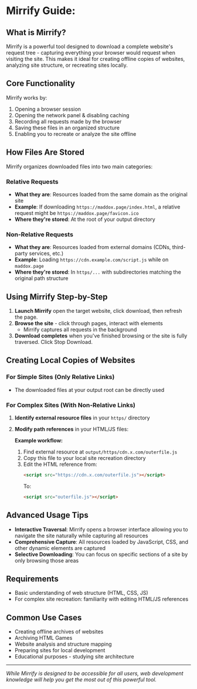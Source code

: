 # Mirrify Guide:

## What is Mirrify?

Mirrify is a powerful tool designed to download a complete website's request tree - capturing everything your browser would request when visiting the site. This makes it ideal for creating offline copies of websites, analyzing site structure, or recreating sites locally.

## Core Functionality

Mirrify works by:

1. Opening a browser session
2. Opening the network panel & disabling caching
3. Recording all requests made by the browser
4. Saving these files in an organized structure
5. Enabling you to recreate or analyze the site offline

## How Files Are Stored

Mirrify organizes downloaded files into two main categories:

### Relative Requests

- **What they are**: Resources loaded from the same domain as the original site
- **Example**: If downloading `https://maddox.page/index.html`, a relative request might be `https://maddox.page/favicon.ico`
- **Where they're stored**: At the root of your output directory

### Non-Relative Requests

- **What they are**: Resources loaded from external domains (CDNs, third-party services, etc.)
- **Example**: Loading `https://cdn.example.com/script.js` while on `maddox.page`
- **Where they're stored**: In `https/...` with subdirectories matching the original path structure

## Using Mirrify Step-by-Step

1. **Launch Mirrify** open the target website, click download, then refresh the page.
2. **Browse the site** - click through pages, interact with elements
   - Mirrify captures all requests in the background
3. **Download completes** when you've finished browsing or the site is fully traversed. Click Stop Download.

## Creating Local Copies of Websites

### For Simple Sites (Only Relative Links)

- The downloaded files at your output root can be directly used

### For Complex Sites (With Non-Relative Links)

1.  **Identify external resource files** in your `https/` directory
2.  **Modify path references** in your HTML/JS files:

    **Example workflow:**

    1. Find external resource at `output/https/cdn.x.com/outerfile.js`
    2. Copy this file to your local site recreation directory
    3. Edit the HTML reference from:
       ```html
       <script src="https://cdn.x.com/outerfile.js"></script>
       ```
       To:
       ```html
       <script src="outerfile.js"></script>
       ```

## Advanced Usage Tips

- **Interactive Traversal**: Mirrify opens a browser interface allowing you to navigate the site naturally while capturing all resources
- **Comprehensive Capture**: All resources loaded by JavaScript, CSS, and other dynamic elements are captured
- **Selective Downloading**: You can focus on specific sections of a site by only browsing those areas

## Requirements

- Basic understanding of web structure (HTML, CSS, JS)
- For complex site recreation: familiarity with editing HTML/JS references

## Common Use Cases

- Creating offline archives of websites
- Archiving HTML Games
- Website analysis and structure mapping
- Preparing sites for local development
- Educational purposes - studying site architecture

---

_While Mirrify is designed to be accessible for all users, web development knowledge will help you get the most out of this powerful tool._
